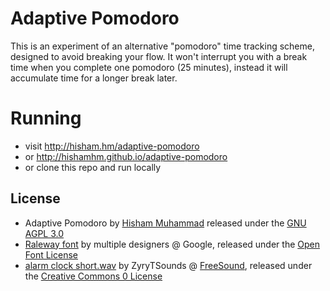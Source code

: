 
# Adaptive Pomodoro

This is an experiment of an alternative "pomodoro" time tracking scheme,
designed to avoid breaking your flow. It won't interrupt you with a break time
when you complete one pomodoro (25 minutes), instead it will accumulate time
for a longer break later.

# Running

* visit <a href="http://hisham.hm/adaptive-pomodoro">http://hisham.hm/adaptive-pomodoro</a>
* or <a href="http://hishamhm.github.io/adaptive-pomodoro">http://hishamhm.github.io/adaptive-pomodoro</a>
* or clone this repo and run locally

## License

* Adaptive Pomodoro by <a href="http://hisham.hm/">Hisham Muhammad</a> released under the <a href="https://www.gnu.org/licenses/agpl-3.0.html">GNU AGPL 3.0</a>
* <a href="https://fonts.google.com/specimen/Raleway?selection.family=Raleway">Raleway font</a> by multiple designers @ Google, released under the <a href="http://scripts.sil.org/cms/scripts/page.php?site_id=nrsi&id=OFL_web">Open Font License</a>
* <a href="http://freesound.org/people/ZyryTSounds/sounds/219244/">alarm clock short.wav</a> by ZyryTSounds @ <a href="http://freesound.org">FreeSound</a>, released under the <a href="http://creativecommons.org/publicdomain/zero/1.0/">Creative Commons 0 License</a>
